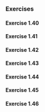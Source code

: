 ### Exercises

#### Exercise 1.40

#### Exercise 1.41

#### Exercise 1.42

#### Exercise 1.43

#### Exercise 1.44

#### Exercise 1.45

#### Exercise 1.46
